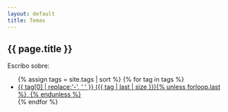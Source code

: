 ```yaml
---
layout: default
title: Temas
---
```


<section class="posts">
	<h1>{{ page.title }}</h1>
	<p>Escribo sobre:</p> 

<ul> 
 {% assign tags = site.tags | sort %}
{% for tag in tags %}
 <li><a href="/tag/{{ tag | first | slugify }}/">{{ tag[0] | replace:'-', ' ' }} ({{ tag | last | size }}){% unless forloop.last %}, {% endunless %}</a></li>
{% endfor %}
</ul>

</section>
